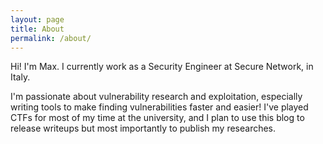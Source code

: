 ```yaml
---
layout: page
title: About
permalink: /about/
---
```


Hi! I'm Max. I currently work as a Security Engineer at Secure Network, in Italy.

I'm passionate about vulnerability research and exploitation, especially writing tools to make finding vulnerabilities faster and easier!
I've played CTFs for most of my time at the university, and I plan to use this blog to release writeups but most importantly to publish my researches.
